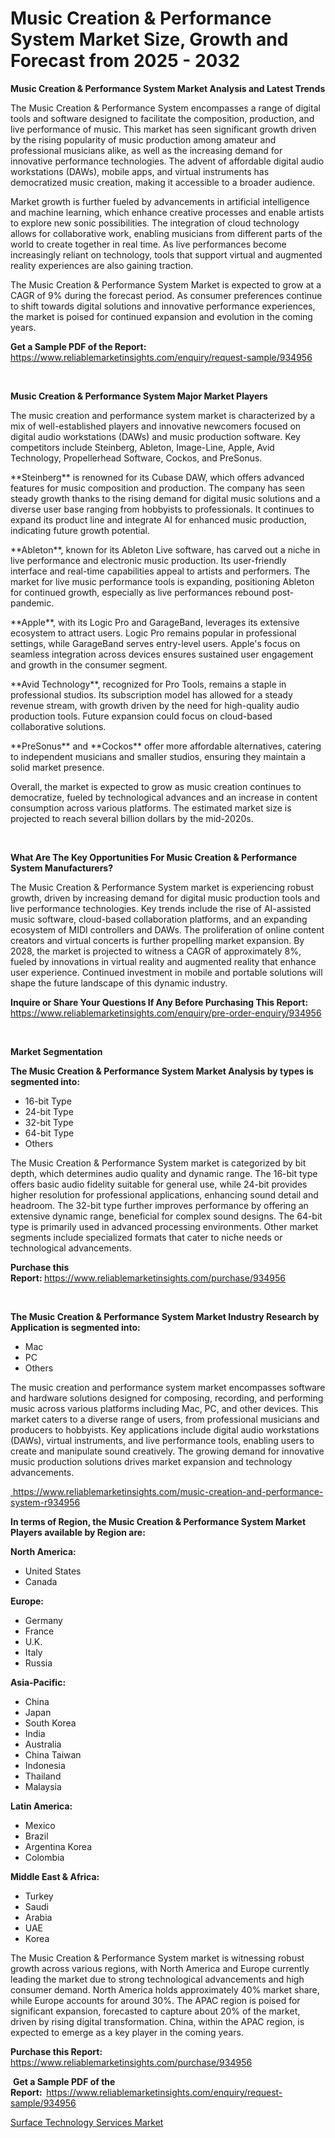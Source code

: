 <p><h1>Music Creation & Performance System Market Size, Growth and Forecast from 2025 - 2032</h1></p><p><strong>Music Creation & Performance System Market Analysis and Latest Trends</strong></p>
<p><p>The Music Creation & Performance System encompasses a range of digital tools and software designed to facilitate the composition, production, and live performance of music. This market has seen significant growth driven by the rising popularity of music production among amateur and professional musicians alike, as well as the increasing demand for innovative performance technologies. The advent of affordable digital audio workstations (DAWs), mobile apps, and virtual instruments has democratized music creation, making it accessible to a broader audience.</p><p>Market growth is further fueled by advancements in artificial intelligence and machine learning, which enhance creative processes and enable artists to explore new sonic possibilities. The integration of cloud technology allows for collaborative work, enabling musicians from different parts of the world to create together in real time. As live performances become increasingly reliant on technology, tools that support virtual and augmented reality experiences are also gaining traction.</p><p>The Music Creation & Performance System Market is expected to grow at a CAGR of 9% during the forecast period. As consumer preferences continue to shift towards digital solutions and innovative performance experiences, the market is poised for continued expansion and evolution in the coming years.</p></p>
<p><strong>Get a Sample PDF of the Report:&nbsp;</strong> <a href="https://www.reliablemarketinsights.com/enquiry/request-sample/934956?utm_campaign=3010&utm_medium=2&utm_source=Github&utm_content=ia&utm_term=07032025&utm_id=music-creation-performance-system">https://www.reliablemarketinsights.com/enquiry/request-sample/934956</a></p>
<p>&nbsp;</p>
<p><strong>Music Creation & Performance System Major Market Players</strong></p>
<p><p>The music creation and performance system market is characterized by a mix of well-established players and innovative newcomers focused on digital audio workstations (DAWs) and music production software. Key competitors include Steinberg, Ableton, Image-Line, Apple, Avid Technology, Propellerhead Software, Cockos, and PreSonus.</p><p>**Steinberg** is renowned for its Cubase DAW, which offers advanced features for music composition and production. The company has seen steady growth thanks to the rising demand for digital music solutions and a diverse user base ranging from hobbyists to professionals. It continues to expand its product line and integrate AI for enhanced music production, indicating future growth potential.</p><p>**Ableton**, known for its Ableton Live software, has carved out a niche in live performance and electronic music production. Its user-friendly interface and real-time capabilities appeal to artists and performers. The market for live music performance tools is expanding, positioning Ableton for continued growth, especially as live performances rebound post-pandemic.</p><p>**Apple**, with its Logic Pro and GarageBand, leverages its extensive ecosystem to attract users. Logic Pro remains popular in professional settings, while GarageBand serves entry-level users. Apple's focus on seamless integration across devices ensures sustained user engagement and growth in the consumer segment.</p><p>**Avid Technology**, recognized for Pro Tools, remains a staple in professional studios. Its subscription model has allowed for a steady revenue stream, with growth driven by the need for high-quality audio production tools. Future expansion could focus on cloud-based collaborative solutions.</p><p>**PreSonus** and **Cockos** offer more affordable alternatives, catering to independent musicians and smaller studios, ensuring they maintain a solid market presence.</p><p>Overall, the market is expected to grow as music creation continues to democratize, fueled by technological advances and an increase in content consumption across various platforms. The estimated market size is projected to reach several billion dollars by the mid-2020s.</p></p>
<p>&nbsp;</p>
<p><strong>What Are The Key Opportunities For Music Creation & Performance System Manufacturers?</strong></p>
<p><p>The Music Creation & Performance System market is experiencing robust growth, driven by increasing demand for digital music production tools and live performance technologies. Key trends include the rise of AI-assisted music software, cloud-based collaboration platforms, and an expanding ecosystem of MIDI controllers and DAWs. The proliferation of online content creators and virtual concerts is further propelling market expansion. By 2028, the market is projected to witness a CAGR of approximately 8%, fueled by innovations in virtual reality and augmented reality that enhance user experience. Continued investment in mobile and portable solutions will shape the future landscape of this dynamic industry.</p></p>
<p><strong>Inquire or Share Your Questions If Any Before Purchasing This Report:</strong> <a href="https://www.reliablemarketinsights.com/enquiry/pre-order-enquiry/934956?utm_campaign=3010&utm_medium=2&utm_source=Github&utm_content=ia&utm_term=07032025&utm_id=music-creation-performance-system">https://www.reliablemarketinsights.com/enquiry/pre-order-enquiry/934956</a></p>
<p>&nbsp;</p>
<p><strong>Market Segmentation</strong></p>
<p><strong>The Music Creation & Performance System Market Analysis by types is segmented into:</strong></p>
<p><ul><li>16-bit Type</li><li>24-bit Type</li><li>32-bit Type</li><li>64-bit Type</li><li>Others</li></ul></p>
<p><p>The Music Creation & Performance System market is categorized by bit depth, which determines audio quality and dynamic range. The 16-bit type offers basic audio fidelity suitable for general use, while 24-bit provides higher resolution for professional applications, enhancing sound detail and headroom. The 32-bit type further improves performance by offering an extensive dynamic range, beneficial for complex sound designs. The 64-bit type is primarily used in advanced processing environments. Other market segments include specialized formats that cater to niche needs or technological advancements.</p></p>
<p><strong>Purchase this Report:&nbsp;</strong><a href="https://www.reliablemarketinsights.com/purchase/934956?utm_campaign=3010&utm_medium=2&utm_source=Github&utm_content=ia&utm_term=07032025&utm_id=music-creation-performance-system">https://www.reliablemarketinsights.com/purchase/934956</a></p>
<p>&nbsp;</p>
<p><strong>The Music Creation & Performance System Market Industry Research by Application is segmented into:</strong></p>
<p><ul><li>Mac</li><li>PC</li><li>Others</li></ul></p>
<p><p>The music creation and performance system market encompasses software and hardware solutions designed for composing, recording, and performing music across various platforms including Mac, PC, and other devices. This market caters to a diverse range of users, from professional musicians and producers to hobbyists. Key applications include digital audio workstations (DAWs), virtual instruments, and live performance tools, enabling users to create and manipulate sound creatively. The growing demand for innovative music production solutions drives market expansion and technology advancements.</p></p>
<p><a href="https://www.reliablemarketinsights.com/music-creation-and-performance-system-r934956?utm_campaign=3010&utm_medium=2&utm_source=Github&utm_content=ia&utm_term=07032025&utm_id=music-creation-performance-system">&nbsp;https://www.reliablemarketinsights.com/music-creation-and-performance-system-r934956</a></p>
<p><strong>In terms of Region, the Music Creation & Performance System Market Players available by Region are:</strong></p>
<p>
    <p> <strong> North America: </strong>
        <ul>
            <li>United States</li>
            <li>Canada</li>
        </ul>
        </p> 
    <p> <strong> Europe: </strong>
        <ul>
            <li>Germany</li>
            <li>France</li>
            <li>U.K.</li>
            <li>Italy</li>
            <li>Russia</li>
        </ul>
        </p> 
    <p> <strong> Asia-Pacific: </strong>
        <ul>
            <li>China</li>
            <li>Japan</li>
            <li>South Korea</li>
            <li>India</li>
            <li>Australia</li>
            <li>China Taiwan</li>
            <li>Indonesia</li>
            <li>Thailand</li>
            <li>Malaysia</li>
        </ul>
        </p> 
    <p> <strong> Latin America: </strong>
        <ul>
            <li>Mexico</li>
            <li>Brazil</li>
            <li>Argentina Korea</li>
            <li>Colombia</li>
        </ul>
        </p> 
    <p> <strong> Middle East & Africa: </strong>
        <ul>
            <li>Turkey</li>
            <li>Saudi</li>
            <li>Arabia</li>
            <li>UAE</li>
            <li>Korea</li>
        </ul>
    </p>
    </p>
<p><p>The Music Creation & Performance System market is witnessing robust growth across various regions, with North America and Europe currently leading the market due to strong technological advancements and high consumer demand. North America holds approximately 40% market share, while Europe accounts for around 30%. The APAC region is poised for significant expansion, forecasted to capture about 20% of the market, driven by rising digital transformation. China, within the APAC region, is expected to emerge as a key player in the coming years.</p></p>
<p><strong>Purchase this Report: </strong><a href="https://www.reliablemarketinsights.com/purchase/934956?utm_campaign=3010&utm_medium=2&utm_source=Github&utm_content=ia&utm_term=07032025&utm_id=music-creation-performance-system">https://www.reliablemarketinsights.com/purchase/934956</a></p>
<p>&nbsp;<strong>Get a Sample PDF of the Report:&nbsp;&nbsp;</strong><a href="https://www.reliablemarketinsights.com/enquiry/request-sample/934956?utm_campaign=3010&utm_medium=2&utm_source=Github&utm_content=ia&utm_term=07032025&utm_id=music-creation-performance-system">https://www.reliablemarketinsights.com/enquiry/request-sample/934956</a></p>
<p><strong></strong></p>
<p><p><a href="https://github.com/alasmyayock/Market-Research-Report-List-1/blob/main/surface-technology-services-market.md?utm_campaign=3010&utm_medium=2&utm_source=Github&utm_content=ia&utm_term=07032025&utm_id=music-creation-performance-system">Surface Technology Services Market</a></p></p>